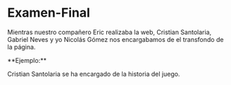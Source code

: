 # Examen-Final
<p>Mientras nuestro compañero Eric realizaba la web, Cristian Santolaria, Gabriel Neves y yo Nicolás Gómez nos encargabamos de el transfondo de la página.</p>
<p>**Ejemplo:** </p>
<p>Cristian Santolaria se ha encargado de la historia del juego.</p>
